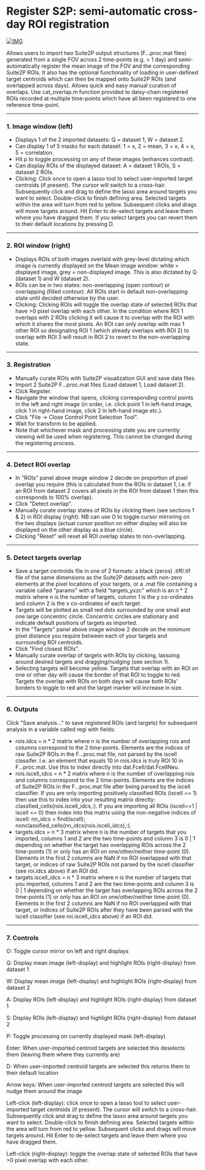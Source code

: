 # Register S2P: semi-automatic cross-day ROI registration #

[![IMG](https://img.youtube.com/vi/6jutIbOM4Lg/0.jpg)](https://www.youtube.com/watch?v=6jutIbOM4Lg)

Allows users to import two Suite2P output structures (F...proc.mat files) generated from a single FOV across 2 time-points (e.g. > 1 day) and semi-automatically register the mean image of the FOV and the corresponding Suite2P ROIs. It also has the optional functionality of loading in user-defined target centroids which can then be mapped onto Suite2P ROIs (and overlapped across days). Allows quick and easy manual curation of overlaps. Use cat_overlap.m function provided to daisy-chain registered ROIs recorded at multiple time-points which have all been registered to one reference time-point.

---

### 1. Image window (left) ###
- Displays 1 of the 2 imported datasets: Q = dataset 1, W = dataset 2.
- Can display 1 of 5 masks for each dataset: 1 = x, 2 = mean, 3 = x, 4 = x, 5 = correlation.
- Hit p to toggle processing on any of these images (enhances contrast).
- Can display ROIs of the displayed dataset: A = dataset 1 ROIs, S = dataset 2 ROIs.
- Clicking: Click once to open a lasso tool to select user-imported target centroids (if present). The cursor will switch to a cross-hair. Subsequently click and drag to define the lasso area around targets you want to select. Double-click to finish defining area. Selected targets within the area will turn from red to yellow. Subsequent clicks and drags will move targets around. Hit Enter to de-select targets and leave them where you have dragged them. If you select targets you can revert them to their default locations by pressing D.
---

### 2. ROI window (right) ###
- Displays ROIs of both images overlaid with grey-level dictating which image is currently displayed on the Mean image window: white = displayed image, grey = non-displayed image. This is also dictated by Q (dataset 1) and W (dataset 2).
- ROIs can be in two states: non-overlapping (open contour) or overlapping (filled contour). All ROIs start in default non-overlapping state until decided otherwise by the user.
- Clicking: Clicking ROIs will toggle the overlap state of selected ROIs that have >0 pixel overlap with each other. In the condition where ROI 1 overlaps with 2 ROIs clicking it will cause it to overlap with the ROI with which it shares the most pixels. An ROI can only overlap with max 1 other ROI so designating ROI 1 (which already overlaps with ROI 2) to overlap with ROI 3 will result in ROI 2 to revert to the non-overlapping state.
---

### 3. Registration ###
- Manually curate ROIs with Suite2P visualization GUI and save data files.
- Import 2 Suite2P F...proc.mat files  (Load dataset 1, Load dataset 2).
- Click Register.
- Navigate the window that opens, clicking corresponding control points in the left and right image (in order, i.e. click point 1 in left-hand image, click 1 in right-hand image, click 2 in left-hand image etc.).
- Click "File -> Close Control Point Selection Tool".
- Wait for transform to be applied.
- Note that whichever mask and processing state you are currently viewing will be used when registering. This cannot be changed during the registering process.
---

### 4. Detect ROI overlap ###
- In "ROIs" panel above image window 2 decide on proportion of pixel overlap you require (this is calculated from the ROIs in dataset 1, i.e. if an ROI from dataset 2 covers all pixels in the ROI from dataset 1 then this corresponds to 100% overlap).
- Click "Detect overlap".
- Manually curate overlap states of ROIs by clicking them (see sections 1 & 2) in ROI display (right). NB can use O to toggle cursor mirroring on the two displays (actual cursor position on either display will also be displayed on the other display as a blue circle).
- Clicking "Reset" will reset all ROI overlap states to non-overlapping.
---

### 5. Detect targets overlap ###
- Save a target centroids file in one of 2 formats: a black (zeros) .tiff/.tif file of the same dimensions as the Suite2P datasets with non-zero elements at the pixel locations of your targets, or a .mat file containing a variable called "params" with a field "targets_yxzc" which is an n * 2 matrix where n is the number of targets, column 1 is the y co-ordinates and column 2 is the x co-ordinates of each target.
- Targets will be plotted as small red dots surrounded by one small and one large concentric circle. Concentric circles are stationary and indicate default positions of targets as imported.
- In the "Targets" panel above image window 2 decide on the minimum pixel distance you require between each of your targets and surrounding ROI centroids.
- Click "Find closest ROIs".
- Manually curate overlap of targets with ROIs by clicking, lassoing around desired targets and dragging/nudging (see section 1).
- Selecting targets will become yellow. Targets that overlap with an ROI on one or other day will cause the border of that ROI to toggle to red. Targets the overlap with ROIs on both days will cause both ROIs' borders to toggle to red and the target marker will increase in size.
---

### 6. Outputs ###
Click "Save analysis..." to save registered ROIs (and targets) for subsequent analysis in a variable called regi with fields:
- rois.idcs = n * 2 matrix where n is the number of overlapping rois and columns correspond to the 2 time-points. Elements are the indices of raw Suite2P ROIs in the F...proc.mat file, not parsed by the iscell classifer. I.e. an element that equals 10 in rois.idcs is truly ROI 10 in F...proc.mat. Use this to index directly into dat.Fcell/dat.FcellNeu.
- rois.iscell_idcs = n * 2 matrix where n is the number of overlapping rois and columns correspond to the 2 time-points. Elements are the indices of Suite2P ROIs in the F...proc.mat file after being parsed by the iscell classifier. If you are only importing positively classified ROIs (iscell == 1) then use this to index into your resulting matrix directly: classfied_cells(rois.iscell_idcs,:). If you are importing all ROIs (iscell==1 | iscell == 0) then index into this matrix using the non-negative indices of iscell: nn_idcs = find(iscell); nonclassified_cells(nn_idcs(rois.iscell_idcs),:).
- targets.idcs = n * 3 matrix where n is the number of targets that you imported, columns 1 and 2 are the two time-points and column 3 is 0 | 1 depending on whether the target has overlapping ROIs across the 2 time-points (1) or only has an ROI on one/other/neither time-point (0). Elements in the first 2 columns are NaN if no ROI overlapped with that target, or indices of raw Suite2P ROIs not parsed by the iscell classifier (see roi.idcs above) if an ROI did.
- targets.iscell_idcs = n * 3 matrix where n is the number of targets that you imported, columns 1 and 2 are the two time-points and column 3 is 0 | 1 depending on whether the target has overlapping ROIs across the 2 time-points (1) or only has an ROI on one/other/neither time-point (0). Elements in the first 2 columns are NaN if no ROI overlapped with that target, or indices of Suite2P ROIs after they have been parsed with the iscell classifier (see roi.iscell_idcs above) if an ROI did.
---

### 7. Controls ###
O: Toggle cursor mirror on left and right displays

Q: Display mean image (left-display) and highlight ROIs (right-display) from dataset 1

W: Display mean image (left-display) and highlight ROIs (right-display) from dataset 2 

A: Display ROIs (left-display) and highlight ROIs (right-display) from dataset 1

S: Display ROIs (left-display) and highlight ROIs (right-display) from dataset 2 

P: Toggle processing on currently displayed mask (left-display)

Enter: When user-imported centroid targets are selected this deselects them (leaving them where they currently are)

D: When user-imported centroid targets are selected this returns them to their default location

Arrow keys: When user-imported centroid targets are selected this will nudge them around the image

Left-click (left-display): click once to open a lasso tool to select user-imported target centroids (if present). The cursor will switch to a cross-hair. Subsequently click and drag to define the lasso area around targets you want to select. Double-click to finish defining area. Selected targets within the area will turn from red to yellow. Subsequent clicks and drags will move targets around. Hit Enter to de-select targets and leave them where you have dragged them.

Left-click (right-display): toggle the overlap state of selected ROIs that have >0 pixel overlap with each other.
